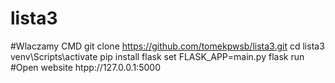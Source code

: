 # lista3
#Wlaczamy CMD
git clone https://github.com/tomekpwsb/lista3.git
cd lista3
venv\Scripts\activate
pip install flask
set FLASK_APP=main.py
flask run
#Open website htpp://127.0.0.1:5000
